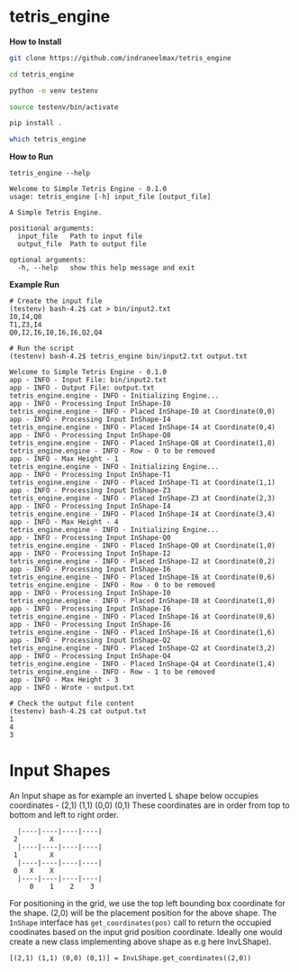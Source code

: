 
# tetris_engine

**How to Install**

```bash
git clone https://github.com/indraneelmax/tetris_engine

cd tetris_engine

python -m venv testenv

source testenv/bin/activate

pip install .

which tetris_engine

```
**How to Run**

```
tetris_engine --help

Welcome to Simple Tetris Engine - 0.1.0
usage: tetris_engine [-h] input_file [output_file]

A Simple Tetris Engine.

positional arguments:
  input_file   Path to input file
  output_file  Path to output file

optional arguments:
  -h, --help   show this help message and exit

```
**Example Run**
```
# Create the input file
(testenv) bash-4.2$ cat > bin/input2.txt
I0,I4,Q8
T1,Z3,I4
Q0,I2,I6,I0,I6,I6,Q2,Q4

# Run the script
(testenv) bash-4.2$ tetris_engine bin/input2.txt output.txt

Welcome to Simple Tetris Engine - 0.1.0
app - INFO - Input File: bin/input2.txt
app - INFO - Output File: output.txt
tetris_engine.engine - INFO - Initializing Engine...
app - INFO - Processing Input InShape-I0
tetris_engine.engine - INFO - Placed InShape-I0 at Coordinate(0,0)
app - INFO - Processing Input InShape-I4
tetris_engine.engine - INFO - Placed InShape-I4 at Coordinate(0,4)
app - INFO - Processing Input InShape-Q8
tetris_engine.engine - INFO - Placed InShape-Q8 at Coordinate(1,8)
tetris_engine.engine - INFO - Row - 0 to be removed
app - INFO - Max Height - 1
tetris_engine.engine - INFO - Initializing Engine...
app - INFO - Processing Input InShape-T1
tetris_engine.engine - INFO - Placed InShape-T1 at Coordinate(1,1)
app - INFO - Processing Input InShape-Z3
tetris_engine.engine - INFO - Placed InShape-Z3 at Coordinate(2,3)
app - INFO - Processing Input InShape-I4
tetris_engine.engine - INFO - Placed InShape-I4 at Coordinate(3,4)
app - INFO - Max Height - 4
tetris_engine.engine - INFO - Initializing Engine...
app - INFO - Processing Input InShape-Q0
tetris_engine.engine - INFO - Placed InShape-Q0 at Coordinate(1,0)
app - INFO - Processing Input InShape-I2
tetris_engine.engine - INFO - Placed InShape-I2 at Coordinate(0,2)
app - INFO - Processing Input InShape-I6
tetris_engine.engine - INFO - Placed InShape-I6 at Coordinate(0,6)
tetris_engine.engine - INFO - Row - 0 to be removed
app - INFO - Processing Input InShape-I0
tetris_engine.engine - INFO - Placed InShape-I0 at Coordinate(1,0)
app - INFO - Processing Input InShape-I6
tetris_engine.engine - INFO - Placed InShape-I6 at Coordinate(0,6)
app - INFO - Processing Input InShape-I6
tetris_engine.engine - INFO - Placed InShape-I6 at Coordinate(1,6)
app - INFO - Processing Input InShape-Q2
tetris_engine.engine - INFO - Placed InShape-Q2 at Coordinate(3,2)
app - INFO - Processing Input InShape-Q4
tetris_engine.engine - INFO - Placed InShape-Q4 at Coordinate(1,4)
tetris_engine.engine - INFO - Row - 1 to be removed
app - INFO - Max Height - 3
app - INFO - Wrote - output.txt

# Check the output file content
(testenv) bash-4.2$ cat output.txt 
1
4
3

```

# Input Shapes

An Input shape as for example an inverted L shape below occupies coordinates -
(2,1) (1,1) (0,0) (0,1)
These coordinates are in order from top to bottom and left to right order.

```
  |----|----|----|----|
 2        X
  |----|----|----|----|
 1        X
  |----|----|----|----|
 0   X    X
  |----|----|----|----|
     0    1    2    3

```
For positioning in the grid, we use the top left bounding box coordinate for the shape.
(2,0) will be the placement position for the above shape.
The `InShape` interface has `get_coordinates(pos)` call to return the occupied coodinates based on the
input grid position coordinate. Ideally one would create a new class implementing above shape as e.g here InvLShape).
```
[(2,1) (1,1) (0,0) (0,1)] = InvLShape.get_coordinates((2,0))
```
